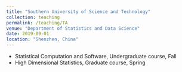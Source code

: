 ```yaml
---
title: "Southern University of Science and Technology"
collection: teaching
permalink: /teaching/TA
venue: "Department of Statistics and Data Science"
date: 2019-09-01
location: "Shenzhen, China"
---
```



- Statistical Computation and Software, Undergraduate course, Fall
- High Dimensional Statistics, Graduate course, Spring

